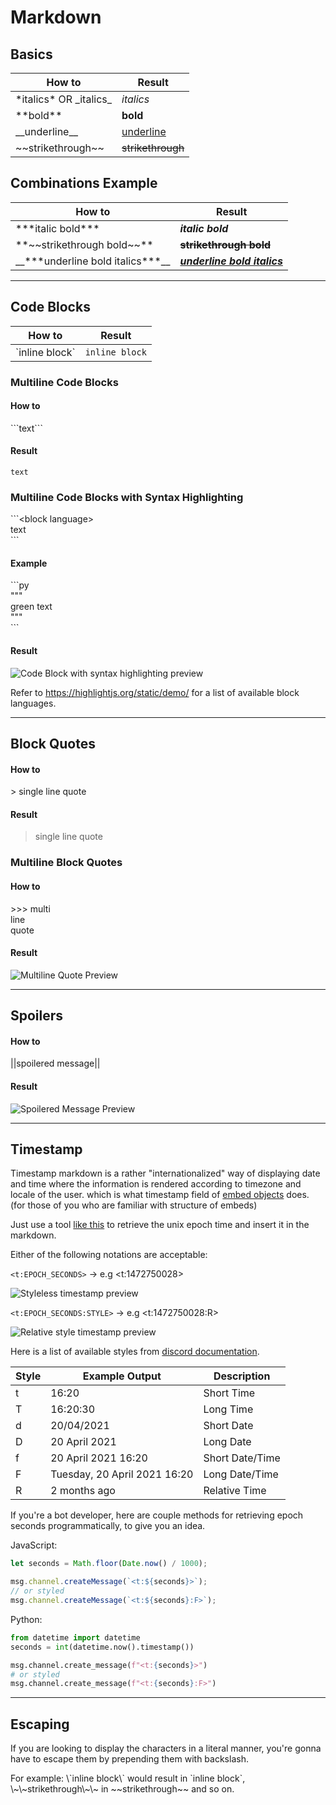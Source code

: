 # Markdown

## Basics

| How to | Result |
| ----- | ----- |
| \*italics\* OR \_italics\_ | *italics* |
| \*\*bold\*\* | **bold** |
| \_\_underline\_\_ | <ins>underline</ins> |
| \~\~strikethrough\~\~ | ~~strikethrough~~ |

## Combinations Example

| How to | Result |
| ----- | ----- |
| \*\*\*italic bold\*\*\* | ***italic bold*** |
| \*\*\~\~strikethrough bold\~\~\*\* | **~~strikethrough bold~~** |
| \_\_\*\*\*underline bold italics\*\*\*\_\_ | <ins>***underline bold italics***</ins> |

---

## Code Blocks

| How to | Result |
| ----- | ----- |
| \`inline block\` | `inline block` |

### Multiline Code Blocks

#### How to

\`\`\`text\`\`\`

#### Result

```text```

### Multiline Code Blocks with Syntax Highlighting

\`\`\`\<block language\> \
text \
\`\`\`

#### Example

\`\`\`py \
""" \
green text \
""" \
\`\`\`

#### Result

![Code Block with syntax highlighting preview](https://cdn.discordapp.com/attachments/652544869314854934/868241690215981136/block.png)

Refer to <https://highlightjs.org/static/demo/> for a list of available block languages.

---

## Block Quotes

#### How to

\> single line quote

#### Result

> single line quote

### Multiline Block Quotes

#### How to

\>\>\> multi \
line \
quote

#### Result

![Multiline Quote Preview](https://cdn.discordapp.com/attachments/652544869314854934/868242564929708122/quote.png)

---

## Spoilers

#### How to

\|\|spoilered message\|\|

#### Result

![Spoilered Message Preview](https://cdn.discordapp.com/attachments/652544869314854934/868243296785428510/spoiler.gif)

---

## Timestamp

Timestamp markdown is a rather "internationalized" way of displaying date and time where the information is rendered according to timezone and locale of the user. which is what timestamp field of [embed objects](https://discord.com/developers/docs/resources/channel#embed-object) does. (for those of you who are familiar with structure of embeds)

Just use a tool [like this](https://www.epochconverter.com/) to retrieve the unix epoch time and insert it in the markdown.

Either of the following notations are acceptable:

`<t:EPOCH_SECONDS>` → e.g <t:1472750028>

![Styleless timestamp preview](https://cdn.discordapp.com/attachments/652544869314854934/862699749652430868/timestamp_1.png)

`<t:EPOCH_SECONDS:STYLE>` → e.g <t:1472750028:R>

![Relative style timestamp preview](https://cdn.discordapp.com/attachments/652544869314854934/862699751602651156/timestamp_2.png)

Here is a list of available styles from [discord documentation](https://discord.com/developers/docs/reference#message-formatting-timestamp-styles).

| Style | Example Output               | Description     |
| ----- | ---------------------------- | --------------- |
| t     | 16:20                        | Short Time      |
| T     | 16:20:30                     | Long Time       |
| d     | 20/04/2021                   | Short Date      |
| D     | 20 April 2021                | Long Date       |
| f    | 20 April 2021 16:20          | Short Date/Time |
| F     | Tuesday, 20 April 2021 16:20 | Long Date/Time  |
| R     | 2 months ago                 | Relative Time   |

If you're a bot developer, here are couple methods for retrieving epoch seconds programmatically, to give you an idea.

JavaScript:
```js
let seconds = Math.floor(Date.now() / 1000);

msg.channel.createMessage(`<t:${seconds}>`);
// or styled
msg.channel.createMessage(`<t:${seconds}:F>`);
```

Python:
```py
from datetime import datetime
seconds = int(datetime.now().timestamp())

msg.channel.create_message(f"<t:{seconds}>")
# or styled
msg.channel.create_message(f"<t:{seconds}:F>")
```

---

## Escaping

If you are looking to display the characters in a literal manner, you're gonna have to escape them by prepending them with backslash.

For example: \\\`inline block\\\` would result in \`inline block\`, \\\~\\\~strikethrough\\\~\\\~ in \~\~strikethrough\~\~ and so on.